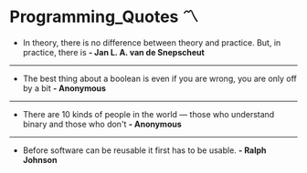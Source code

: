 # Programming_Quotes :part_alternation_mark:
- In theory, there is no difference between theory and practice. But, in practice, there is    **- Jan L. A. van de Snepscheut**
---
- The best thing about a boolean is even if you are wrong, you are only off by a bit           **- Anonymous**
---
- There are 10 kinds of people in the world — those who understand binary and those who don't  **- Anonymous**
---
- Before software can be reusable it first has to be usable.                                   **- Ralph Johnson**
